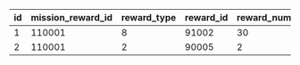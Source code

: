 |id|mission_reward_id|reward_type|reward_id|reward_num|
| --- | --- | --- | --- | --- |
|1|110001|8|91002|30|
|2|110001|2|90005|2|